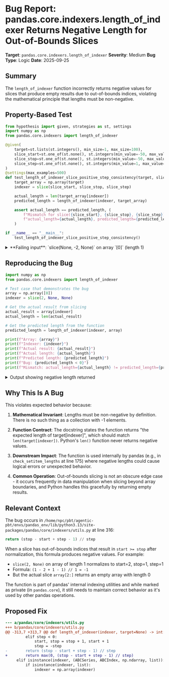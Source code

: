 # Bug Report: pandas.core.indexers.length_of_indexer Returns Negative Length for Out-of-Bounds Slices

**Target**: `pandas.core.indexers.length_of_indexer`
**Severity**: Medium
**Bug Type**: Logic
**Date**: 2025-09-25

## Summary

The `length_of_indexer` function incorrectly returns negative values for slices that produce empty results due to out-of-bounds indices, violating the mathematical principle that lengths must be non-negative.

## Property-Based Test

```python
from hypothesis import given, strategies as st, settings
import numpy as np
from pandas.core.indexers import length_of_indexer

@given(
    target=st.lists(st.integers(), min_size=1, max_size=100),
    slice_start=st.one_of(st.none(), st.integers(min_value=-50, max_value=50)),
    slice_stop=st.one_of(st.none(), st.integers(min_value=-50, max_value=50)),
    slice_step=st.one_of(st.none(), st.integers(min_value=1, max_value=5))
)
@settings(max_examples=500)
def test_length_of_indexer_slice_positive_step_consistency(target, slice_start, slice_stop, slice_step):
    target_array = np.array(target)
    indexer = slice(slice_start, slice_stop, slice_step)

    actual_length = len(target_array[indexer])
    predicted_length = length_of_indexer(indexer, target_array)

    assert actual_length == predicted_length, (
        f"Mismatch for slice({slice_start}, {slice_stop}, {slice_step}) on array of length {len(target_array)}: "
        f"actual_length={actual_length}, predicted_length={predicted_length}"
    )

if __name__ == "__main__":
    test_length_of_indexer_slice_positive_step_consistency()
```

<details>

<summary>
**Failing input**: `slice(None, -2, None)` on array `[0]` (length 1)
</summary>
```
Traceback (most recent call last):
  File "/home/npc/pbt/agentic-pbt/worker_/29/hypo.py", line 25, in <module>
    test_length_of_indexer_slice_positive_step_consistency()
    ~~~~~~~~~~~~~~~~~~~~~~~~~~~~~~~~~~~~~~~~~~~~~~~~~~~~~~^^
  File "/home/npc/pbt/agentic-pbt/worker_/29/hypo.py", line 6, in test_length_of_indexer_slice_positive_step_consistency
    target=st.lists(st.integers(), min_size=1, max_size=100),
               ^^^
  File "/home/npc/miniconda/lib/python3.13/site-packages/hypothesis/core.py", line 2124, in wrapped_test
    raise the_error_hypothesis_found
  File "/home/npc/pbt/agentic-pbt/worker_/29/hypo.py", line 19, in test_length_of_indexer_slice_positive_step_consistency
    assert actual_length == predicted_length, (
           ^^^^^^^^^^^^^^^^^^^^^^^^^^^^^^^^^
AssertionError: Mismatch for slice(None, -2, None) on array of length 1: actual_length=0, predicted_length=-1
Falsifying example: test_length_of_indexer_slice_positive_step_consistency(
    target=[0],
    slice_start=None,  # or any other generated value
    slice_stop=-2,
    slice_step=None,
)
Explanation:
    These lines were always and only run by failing examples:
        /home/npc/pbt/agentic-pbt/worker_/29/hypo.py:20
```
</details>

## Reproducing the Bug

```python
import numpy as np
from pandas.core.indexers import length_of_indexer

# Test case that demonstrates the bug
array = np.array([0])
indexer = slice(2, None, None)

# Get the actual result from slicing
actual_result = array[indexer]
actual_length = len(actual_result)

# Get the predicted length from the function
predicted_length = length_of_indexer(indexer, array)

print(f"Array: {array}")
print(f"Indexer: {indexer}")
print(f"Actual result: {actual_result}")
print(f"Actual length: {actual_length}")
print(f"Predicted length: {predicted_length}")
print(f"Bug: {predicted_length < 0}")
print(f"Mismatch: actual_length={actual_length} != predicted_length={predicted_length}")
```

<details>

<summary>
Output showing negative length returned
</summary>
```
Array: [0]
Indexer: slice(2, None, None)
Actual result: []
Actual length: 0
Predicted length: -1
Bug: True
Mismatch: actual_length=0 != predicted_length=-1
```
</details>

## Why This Is A Bug

This violates expected behavior because:

1. **Mathematical Invariant**: Lengths must be non-negative by definition. There is no such thing as a collection with -1 elements.

2. **Function Contract**: The docstring states the function returns "the expected length of target[indexer]", which should match `len(target[indexer])`. Python's `len()` function never returns negative values.

3. **Downstream Impact**: The function is used internally by pandas (e.g., in `check_setitem_lengths` at line 175) where negative lengths could cause logical errors or unexpected behavior.

4. **Common Operation**: Out-of-bounds slicing is not an obscure edge case - it occurs frequently in data manipulation when slicing beyond array boundaries, and Python handles this gracefully by returning empty results.

## Relevant Context

The bug occurs in `/home/npc/pbt/agentic-pbt/envs/pandas_env/lib/python3.13/site-packages/pandas/core/indexers/utils.py` at line 316:

```python
return (stop - start + step - 1) // step
```

When a slice has out-of-bounds indices that result in `start >= stop` after normalization, this formula produces negative values. For example:
- `slice(2, None)` on array of length 1 normalizes to start=2, stop=1, step=1
- Formula: `(1 - 2 + 1 - 1) // 1 = -1`
- But the actual slice `array[2:]` returns an empty array with length 0

The function is part of pandas' internal indexing utilities and while marked as private (in `pandas.core`), it still needs to maintain correct behavior as it's used by other pandas operations.

## Proposed Fix

```diff
--- a/pandas/core/indexers/utils.py
+++ b/pandas/core/indexers/utils.py
@@ -313,7 +313,7 @@ def length_of_indexer(indexer, target=None) -> int:
         elif step < 0:
             start, stop = stop + 1, start + 1
             step = -step
-        return (stop - start + step - 1) // step
+        return max(0, (stop - start + step - 1) // step)
     elif isinstance(indexer, (ABCSeries, ABCIndex, np.ndarray, list)):
         if isinstance(indexer, list):
             indexer = np.array(indexer)
```